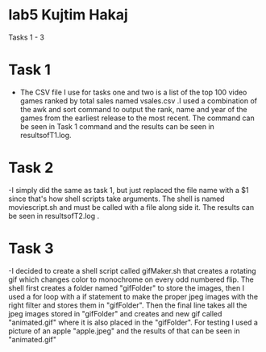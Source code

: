 # lab5 Kujtim Hakaj
Tasks 1 - 3

# Task 1

- The CSV file I use for tasks one and two is a list of the top 100 video games ranked by total sales named vsales.csv .I used a combination of the awk and sort command to output the rank, name and year of the games from the earliest release to the most recent. The command can be seen in Task 1 command and the results can be seen in resultsofT1.log. 

# Task 2

-I simply did the same as task 1, but just replaced the file name with a $1 since that's how shell scripts take arguments. The shell is named moviescript.sh and must be called with a file along side it. The results can be seen in resultsofT2.log .

# Task 3
-I decided to create a shell script called gifMaker.sh that creates a rotating gif which changes color to monochrome on every odd numbered flip. The shell first creates a folder named "gifFolder" to store the images, then I used a for loop with a if statement to make the proper jpeg images with the right filter and stores them in "gifFolder". Then the final line takes all the jpeg images stored in "gifFolder" and creates and new gif called "animated.gif" where it is also placed in the "gifFolder". For testing I used a picture of an apple "apple.jpeg" and the results of that can be seen in "animated.gif"
